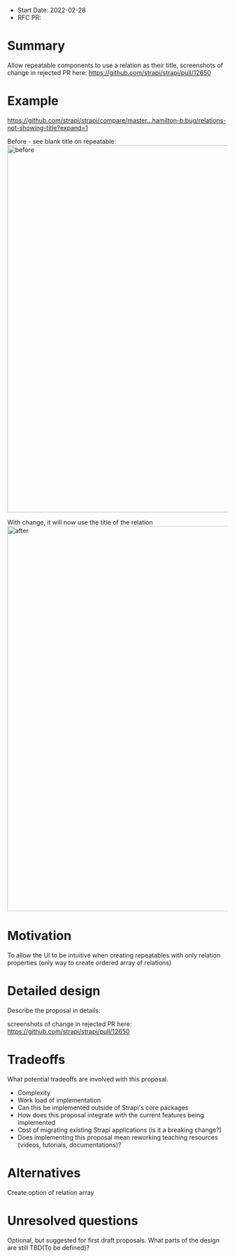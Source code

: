 - Start Date: 2022-02-28
- RFC PR: 

# Summary

Allow repeatable components to use a relation as their title, screenshots of change in rejected PR here: https://github.com/strapi/strapi/pull/12650


# Example

https://github.com/strapi/strapi/compare/master...hamilton-b:bug/relations-not-showing-title?expand=1

Before - see blank title on repeatable:
<img width="839" alt="before" src="https://user-images.githubusercontent.com/31095524/155505579-6833d850-8192-49d8-a5c1-f61e225dbac3.png">

With change, it will now use the title of the relation
<img width="880" alt="after" src="https://user-images.githubusercontent.com/31095524/155505674-5463bc6a-a1b5-4012-83a6-067bba46ca15.png">

# Motivation

To allow the UI to be intuitive when creating repeatables with only relation properties (only way to create ordered array of relations)

# Detailed design

Describe the proposal in details:

screenshots of change in rejected PR here: https://github.com/strapi/strapi/pull/12650

# Tradeoffs

What potential tradeoffs are involved with this proposal.

- Complexity
- Work load of implementation
- Can this be implemented outside of Strapi's core packages
- How does this proposal integrate with the current features being implemented
- Cost of migrating existing Strapi applications (is it a breaking change?)
- Does implementing this proposal mean reworking teaching resources (videos, tutorials, documentations)?

# Alternatives

Create option of relation array

# Unresolved questions

Optional, but suggested for first draft proposals. What parts of the design are still TBD(To be defined)?
